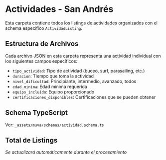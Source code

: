 # Actividades - San Andrés

Esta carpeta contiene todos los listings de actividades organizados con el schema específico `ActividadListing`.

## Estructura de Archivos

Cada archivo JSON en esta carpeta representa una actividad individual con los siguientes campos específicos:

- `tipo_actividad`: Tipo de actividad (buceo, surf, parasailing, etc.)
- `duracion`: Tiempo que toma la actividad
- `nivel_dificultad`: Principiante, intermedio, avanzado, todos
- `edad_minima`: Edad mínima requerida
- `equipo_incluido`: Equipo proporcionado
- `certificaciones_disponibles`: Certificaciones que se pueden obtener

## Schema TypeScript

Ver: `_assets/muva/schemas/actividad.schema.ts`

## Total de Listings

*Se actualizará automáticamente durante el procesamiento*